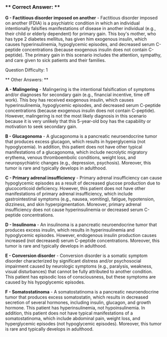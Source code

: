 ### ** Correct Answer: **

**G - Factitious disorder imposed on another** - Factitious disorder imposed on another (FDIA) is a psychiatric condition in which an individual intentionally falsifies manifestations of disease in another individual (e.g., their child or elderly dependent) for primary gain. This boy's mother, who has type 2 diabetes mellitus, has given him exogenous insulin, which causes hyperinsulinemia, hypoglycemic episodes, and decreased serum C-peptide concentrations (because exogenous insulin does not contain C-peptide). The primary gain in this scenario includes the attention, sympathy, and care given to sick patients and their families.

Question Difficulty: 1

** Other Answers: **

**A - Malingering** - Malingering is the intentional falsification of symptoms and/or diagnoses for secondary gain (e.g., financial incentive, time off work). This boy has received exogenous insulin, which causes hyperinsulinemia, hypoglycemic episodes, and decreased serum C-peptide concentrations (because exogenous insulin does not contain C-peptide). However, malingering is not the most likely diagnosis in this scenario because it is very unlikely that this 5-year-old boy has the capability or motivation to seek secondary gain.

**B - Glucagonoma** - A glucagonoma is a pancreatic neuroendocrine tumor that produces excess glucagon, which results in hyperglycemia (not hypoglycemia). In addition, this patient does not have other typical manifestations of a glucagonoma, which include necrolytic migratory erythema, venous thromboembolic conditions, weight loss, and neuropsychiatric changes (e.g., depression, psychosis). Moreover, this tumor is rare and typically develops in adulthood.

**C - Primary adrenal insufficiency** - Primary adrenal insufficiency can cause hypoglycemic episodes as a result of decreased glucose production due to glucocorticoid deficiency. However, this patient does not have other manifestations of primary adrenal insufficiency, which include gastrointestinal symptoms (e.g., nausea, vomiting), fatigue, hypotension, dizziness, and skin hyperpigmentation. Moreover, primary adrenal insufficiency does not cause hyperinsulinemia or decreased serum C-peptide concentrations.

**D - Insulinoma** - An insulinoma is a pancreatic neuroendocrine tumor that produces excess insulin, which results in hyperinsulinemia and hypoglycemic episodes. However, endogenous insulin production causes increased (not decreased) serum C-peptide concentrations. Moreover, this tumor is rare and typically develops in adulthood.

**E - Conversion disorder** - Conversion disorder is a somatic symptom disorder characterized by significant distress and/or psychosocial impairment caused by neurologic symptoms (e.g., paralysis, weakness, visual disturbances) that cannot be fully attributed to another condition. This patient has episodic loss of consciousness, but these symptoms are caused by his hypoglycemic episodes.

**F - Somatostatinoma** - A somatostatinoma is a pancreatic neuroendocrine tumor that produces excess somatostatin, which results in decreased secretion of several hormones, including insulin, glucagon, and growth hormone. This patient has hyperinsulinemia, not hypoinsulinemia. In addition, this patient does not have typical manifestations of a somatostatinoma, which include abdominal pain, weight loss, and hyperglycemic episodes (not hypoglycemic episodes). Moreover, this tumor is rare and typically develops in adulthood.

